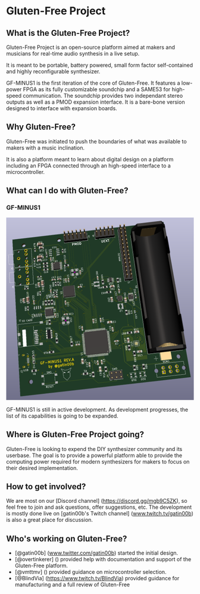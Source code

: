 # Gluten-Free Project

## What is the Gluten-Free Project?

Gluten-Free Project is an open-source platform aimed at makers and musicians for real-time audio synthesis in a live setup.

It is meant to be portable, battery powered, small form factor self-contained and highly reconfigurable synthesizer.

GF-MINUS1 is the first iteration of the core of Gluten-Free. It features a low-power FPGA as its fully customizable soundchip and a SAME53 for high-speed communication. The soundchip provides two independant stereo outputs as well as a PMOD expansion interface. It is a bare-bone version designed to interface with expansion boards.

## Why Gluten-Free?

Gluten-Free was initiated to push the boundaries of what was available to makers with a music inclination.

It is also a platform meant to learn about digital design on a platform including an FPGA connected through an high-speed interface to a microcontroller.

## What can I do with Gluten-Free?

### GF-MINUS1

![Overview of GF-MINUS1 PCB](docs/gf-minus1_board.png)

GF-MINUS1 is still in active development. As development progresses, the list of its capabilities is going to be expanded.

## Where is Gluten-Free Project going?

Gluten-Free is looking to expend the DIY synthesizer community and its userbase. The goal is to provide a powerful platform able to provide the computing power required for modern synthesizers for makers to focus on their desired implementation.

## How to get involved?

We are most on our [Discord channel] (https://discord.gg/mgb9C5ZK), so feel free to join and ask questions, offer suggestions, etc. The development is mostly done live on [gatin00b's Twitch channel] (www.twitch.tv/gatin00b) is also a great place for discussion.

## Who's working on Gluten-Free?

* [@gatin00b] (www.twitter.com/gatin00b) started the initial design. 
* [@overtinkerer] () provided help with documentation and support of the Gluten-Free platform.
* [@vmttmv] () provided guidance on microcontroller selection.
* [@BlindVia] (https://www.twitch.tv/BlindVia) provided guidance for manufacturing and a full review of Gluten-Free

